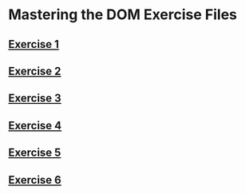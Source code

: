 # Mastering the DOM Exercise Files

## [Exercise 1](https://sbchittenden.github.io/BA-Demos/Mastering-the-DOM/exercises_files/exercise_1.html)

## [Exercise 2](https://sbchittenden.github.io/BA-Demos/Mastering-the-DOM/exercises_files/exercise_2.html)

## [Exercise 3](https://sbchittenden.github.io/BA-Demos/Mastering-the-DOM/exercises_files/exercise_3.html)

## [Exercise 4](https://sbchittenden.github.io/BA-Demos/Mastering-the-DOM/exercises_files/exercise_4.html)

## [Exercise 5](https://sbchittenden.github.io/BA-Demos/Mastering-the-DOM/exercises_files/exercise_5.html)

## [Exercise 6](https://sbchittenden.github.io/BA-Demos/Mastering-the-DOM/exercises_files/exercise_6.html)

